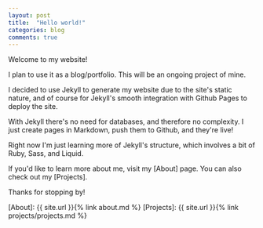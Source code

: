 ```yaml
---
layout: post
title:  "Hello world!"
categories: blog
comments: true
---
```


Welcome to my website!

I plan to use it as a blog/portfolio. This will be an ongoing project of mine.

I decided to use Jekyll to generate my website due to the site's static nature,
and of course for Jekyll's smooth integration with Github Pages to deploy the
site.

With Jekyll there's no need for databases, and therefore no complexity. I just
create pages in Markdown, push them to Github, and they're live!

Right now I'm just learning more of Jekyll's structure, which involves a bit of
Ruby, Sass, and Liquid.

If you'd like to learn more about me, visit my [About] page.
You can also check out my [Projects].

Thanks for stopping by!

[About]: {{ site.url }}{% link about.md %}
[Projects]: {{ site.url }}{% link projects/projects.md %}
